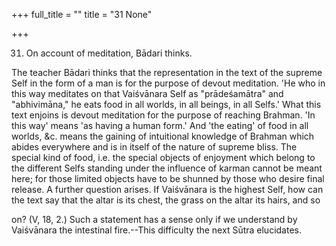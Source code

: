 +++
full_title = ""
title = "31 None"

+++


31. On account of meditation, Bādari thinks.

The teacher Bādari thinks that the representation in the text of the supreme Self in the form of a man is for the purpose of devout meditation. 'He who in this way meditates on that Vaiśvānara Self as "prādeśamātra" and "abhivimāna," he eats food in all worlds, in all beings, in all Selfs.' What this text enjoins is devout meditation for the purpose of reaching Brahman. 'In this way' means 'as having a human form.' And 'the eating' of food in all worlds, &c. means the gaining of intuitional knowledge of Brahman which abides everywhere and is in itself of the nature of supreme bliss. The special kind of food, i.e. the special objects of enjoyment which belong to the different Selfs standing under the influence of karman cannot be meant here; for those limited objects have to be shunned by those who desire final release. A further question arises. If Vaiśvānara is the highest Self, how can the text say that the altar is its chest, the grass on the altar its hairs, and so

on? (V, 18, 2.) Such a statement has a sense only if we understand by Vaiśvānara the intestinal fire.--This difficulty the next Sūtra elucidates.

